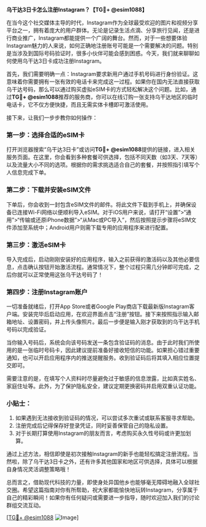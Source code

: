 **乌干达3日卡怎么注册Instagram？【TG💪+ @esim1088】**

在当今这个社交媒体主导的时代，Instagram作为全球最受欢迎的图片和视频分享平台之一，拥有着庞大的用户群体。无论是记录生活点滴、分享旅行见闻，还是进行商业推广，Instagram都能提供一个广阔的舞台。然而，对于一些想要体验Instagram魅力的人来说，如何正确地注册账号可能是一个需要解决的问题。特别是当涉及到国际号码验证时，很多小伙伴可能会感到困惑。今天，我们就来聊聊如何使用乌干达3日卡成功注册Instagram。

首先，我们需要明确一点：Instagram要求新用户通过手机号码进行身份验证。这意味着你需要拥有一张有效的电话卡来完成这一过程。如果你在国内无法直接获取乌干达号码，那么可以通过购买虚拟eSIM卡的方式轻松解决这个问题。比如，通过**TG💪+ @esim1088**推荐的服务商，你可以在线订购一张支持乌干达地区的临时电话卡，它不仅方便快捷，而且无需实体卡槽即可激活使用。

接下来，让我们一步步教你如何操作：

### 第一步：选择合适的eSIM卡
打开浏览器搜索“乌干达3日卡”或访问**TG💪+ @esim1088**提供的链接，进入相关服务页面。在这里，你会看到多种套餐可供选择，包括不同天数（如3天、7天等）以及流量大小不同的选项。根据你的需求挑选适合自己的套餐，并按照指引填写个人信息完成下单。

### 第二步：下载并安装eSIM文件
下单后，你会收到一封包含eSIM文件的邮件。将此文件下载到手机上，并确保设备已连接Wi-Fi网络以便顺利导入eSIM。对于iOS用户来说，请打开“设置”>“通用”>“传输或还原iPhone数据”>“从Mac或PC导入”，然后按照提示步骤将eSIM文件添加至系统中；Android用户则需下载专用的应用程序来进行配置。

### 第三步：激活eSIM卡
导入完成后，启动刚刚安装好的应用程序，输入之前获得的激活码以及其他必要信息，点击确认按钮开始激活流程。通常情况下，整个过程只需几分钟即可完成，之后你就可以正常使用这张乌干达号码了！

### 第四步：注册Instagram账户
一切准备就绪后，打开App Store或者Google Play商店下载最新版Instagram客户端。安装完毕后启动应用，在欢迎界面点击“注册”按钮。接下来按照指示输入邮箱地址、设置密码，并上传头像照片。最后一步便是输入刚才获取到的乌干达手机号码以完成验证。

当你输入号码后，系统会向该号码发送一条包含验证码的消息。由于此时我们所使用的是一张临时号码卡，因此建议提前准备好接收短信的功能。如果担心错过重要通知，也可以开启应用程序内的推送提醒服务。收到验证码后将其填入相应位置提交即可。

需要注意的是，在填写个人资料时尽量避免过于敏感的信息泄露，比如真实姓名、家庭住址等。此外，为了保护隐私安全，建议定期更换密码并启用双重认证功能。

### 小贴士：
1. 如果遇到无法接收到验证码的情况，可以尝试多次重试或联系客服寻求帮助。
2. 注册完成后记得保存好登录凭证，同时妥善保管自己的隐私设置。
3. 对于长期打算使用Instagram的朋友而言，考虑购买永久性号码或许更加划算。

通过上述方法，相信即使是初次接触Instagram的新手也能轻松搞定注册流程。当然啦，除了乌干达3日卡之外，还有许多其他国家和地区可供选择，具体可以根据自身情况灵活调整策略哦！

总而言之，借助现代科技的力量，即使身处异国他乡也能够毫无障碍地融入全球社交圈。希望这篇指南对你有所帮助，祝大家都能愉快地玩转Instagram，分享属于自己的精彩瞬间！如果你有任何疑问或需要进一步指导，随时欢迎加入我们的讨论群组交流互动。

[[TG💪+ @esim1088](https://t.me/s/esim1088) ![Image](https://i.postimg.cc/4NQfJmqS/Snipaste-2025-05-13-00-14-12.png)]